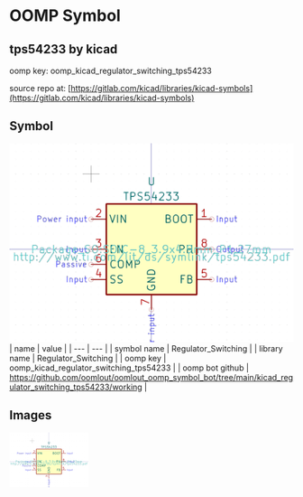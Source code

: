 # OOMP Symbol  
## tps54233  by kicad  
  
oomp key: oomp_kicad_regulator_switching_tps54233  
  
source repo at: [https://gitlab.com/kicad/libraries/kicad-symbols](https://gitlab.com/kicad/libraries/kicad-symbols)  
## Symbol  
  
[![working.png](working_600.png)](working.png)  
| name | value | 
| --- | --- | 
| symbol name | Regulator_Switching | 
| library name | Regulator_Switching | 
| oomp key | oomp_kicad_regulator_switching_tps54233 | 
| oomp bot github | https://github.com/oomlout/oomlout_oomp_symbol_bot/tree/main/kicad_regulator_switching_tps54233/working | 
## Images  
  
[![working.png](working_140.png)](working.png)  
